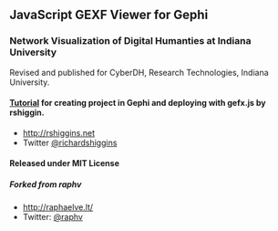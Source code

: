 ## JavaScript GEXF Viewer for Gephi #   
### Network Visualization of Digital Humanties at Indiana University    
Revised and published for CyberDH, Research Technologies, Indiana University. 

#### [Tutorial](http://www.rshiggins.net/gefx-tutorial.html) for creating project in Gephi and deploying with gefx.js by rshiggin.
* http://rshiggins.net
* Twitter [@richardshiggins](https://twitter.com/richardshiggins)

#### Released under MIT License ###
##### Forked from raphv

* http://raphaelve.lt/
* Twitter: [@raphv](http://twitter.com/raphv)

